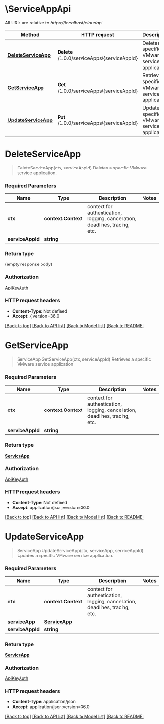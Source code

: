 # \ServiceAppApi

All URIs are relative to *https://localhost/cloudapi*

Method | HTTP request | Description
------------- | ------------- | -------------
[**DeleteServiceApp**](ServiceAppApi.md#DeleteServiceApp) | **Delete** /1.0.0/serviceApps/{serviceAppId} | Deletes a specific VMware service application.
[**GetServiceApp**](ServiceAppApi.md#GetServiceApp) | **Get** /1.0.0/serviceApps/{serviceAppId} | Retrieves a specific VMware service application
[**UpdateServiceApp**](ServiceAppApi.md#UpdateServiceApp) | **Put** /1.0.0/serviceApps/{serviceAppId} | Updates a specific VMware service application.


# **DeleteServiceApp**
> DeleteServiceApp(ctx, serviceAppId)
Deletes a specific VMware service application.

### Required Parameters

Name | Type | Description  | Notes
------------- | ------------- | ------------- | -------------
 **ctx** | **context.Context** | context for authentication, logging, cancellation, deadlines, tracing, etc.
  **serviceAppId** | **string**|  | 

### Return type

 (empty response body)

### Authorization

[ApiKeyAuth](../README.md#ApiKeyAuth)

### HTTP request headers

 - **Content-Type**: Not defined
 - **Accept**: *_/_*;version=36.0

[[Back to top]](#) [[Back to API list]](../README.md#documentation-for-api-endpoints) [[Back to Model list]](../README.md#documentation-for-models) [[Back to README]](../README.md)

# **GetServiceApp**
> ServiceApp GetServiceApp(ctx, serviceAppId)
Retrieves a specific VMware service application

### Required Parameters

Name | Type | Description  | Notes
------------- | ------------- | ------------- | -------------
 **ctx** | **context.Context** | context for authentication, logging, cancellation, deadlines, tracing, etc.
  **serviceAppId** | **string**|  | 

### Return type

[**ServiceApp**](ServiceApp.md)

### Authorization

[ApiKeyAuth](../README.md#ApiKeyAuth)

### HTTP request headers

 - **Content-Type**: Not defined
 - **Accept**: application/json;version=36.0

[[Back to top]](#) [[Back to API list]](../README.md#documentation-for-api-endpoints) [[Back to Model list]](../README.md#documentation-for-models) [[Back to README]](../README.md)

# **UpdateServiceApp**
> ServiceApp UpdateServiceApp(ctx, serviceApp, serviceAppId)
Updates a specific VMware service application.

### Required Parameters

Name | Type | Description  | Notes
------------- | ------------- | ------------- | -------------
 **ctx** | **context.Context** | context for authentication, logging, cancellation, deadlines, tracing, etc.
  **serviceApp** | [**ServiceApp**](ServiceApp.md)|  | 
  **serviceAppId** | **string**|  | 

### Return type

[**ServiceApp**](ServiceApp.md)

### Authorization

[ApiKeyAuth](../README.md#ApiKeyAuth)

### HTTP request headers

 - **Content-Type**: application/json
 - **Accept**: application/json;version=36.0

[[Back to top]](#) [[Back to API list]](../README.md#documentation-for-api-endpoints) [[Back to Model list]](../README.md#documentation-for-models) [[Back to README]](../README.md)

